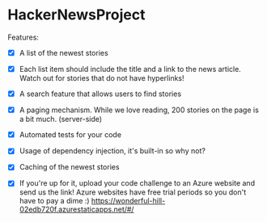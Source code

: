 # HackerNewsProject
Features:

- [x] A list of the newest stories

- [x] Each list item should include the title and a link to the news article.  Watch out for stories that do not have hyperlinks!

- [x] A search feature that allows users to find stories

- [x] A paging mechanism.  While we love reading, 200 stories on the page is a bit much. (server-side)

- [x] Automated tests for your code

- [x] Usage of dependency injection, it's built-in so why not?

- [x] Caching of the newest stories

- [x] If you're up for it, upload your code challenge to an Azure website and send us the link!  Azure websites have free trial periods so you don't have to pay a dime :) https://wonderful-hill-02edb720f.azurestaticapps.net/#/

